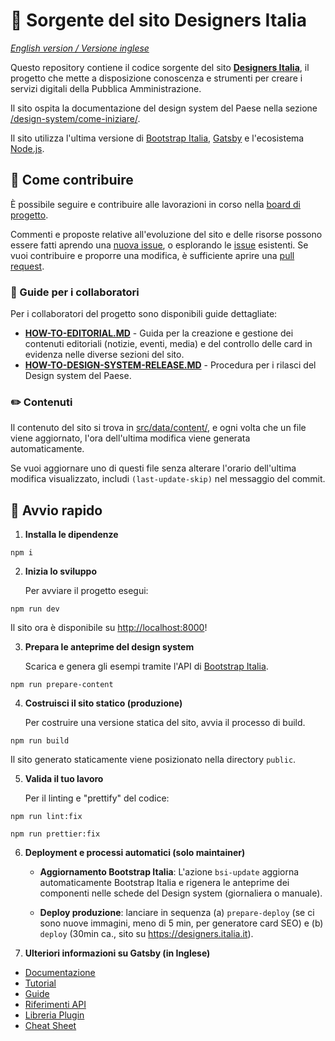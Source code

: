 # 🖖 Sorgente del sito Designers Italia

*[English version / Versione inglese](README-EN.md)*

Questo repository contiene il codice sorgente del sito **[Designers Italia](https://designers.italia.it)**, il progetto che mette a disposizione conoscenza e strumenti per creare i servizi digitali della Pubblica Amministrazione.

Il sito ospita la documentazione del design system del Paese nella sezione [/design-system/come-iniziare/](https://designers.italia.it/design-system/come-iniziare/).

Il sito utilizza l'ultima versione di [Bootstrap Italia](https://italia.github.io/bootstrap-italia/), [Gatsby](https://www.gatsbyjs.com) e l'ecosistema [Node.js](https://nodejs.org/it/).

## 💙 Come contribuire

È possibile seguire e contribuire alle lavorazioni in corso nella [board di progetto](https://github.com/orgs/italia/projects/15).

Commenti e proposte relative all'evoluzione del sito e delle risorse possono essere fatti aprendo una [nuova issue](https://github.com/italia/designers.italia.it/issues/new), o esplorando le [issue](https://github.com/italia/designers.italia.it/issues) esistenti. Se vuoi contribuire e proporre una modifica, è sufficiente aprire una [pull request](https://github.com/italia/designers.italia.it/pulls).

### 📖 Guide per i collaboratori

Per i collaboratori del progetto sono disponibili guide dettagliate:

- **[HOW-TO-EDITORIAL.MD](HOW-TO-EDITORIAL.MD)** - Guida per la creazione e gestione dei contenuti editoriali (notizie, eventi, media) e del controllo delle card in evidenza nelle diverse sezioni del sito.
- **[HOW-TO-DESIGN-SYSTEM-RELEASE.MD](HOW-TO-DESIGN-SYSTEM-RELEASE.MD)** - Procedura per i rilasci del Design system del Paese.

### ✏️ Contenuti

Il contenuto del sito si trova in [src/data/content/](src/data/content/), e ogni volta che un file viene aggiornato, l'ora dell'ultima modifica viene generata automaticamente.

Se vuoi aggiornare uno di questi file senza alterare l'orario dell'ultima modifica visualizzato, includi `(last-update-skip)` nel messaggio del commit.

## 🚀 Avvio rapido

1. **Installa le dipendenze**

```shell
npm i
```

2. **Inizia lo sviluppo**

   Per avviare il progetto esegui:

```shell
npm run dev
```

   Il sito ora è disponibile su [http://localhost:8000](http://localhost:8000)!

3. **Prepara le anteprime del design system**

   Scarica e genera gli esempi tramite l'API di [Bootstrap Italia](https://italia.github.io/bootstrap-italia/).

```shell
npm run prepare-content
```

4. **Costruisci il sito statico (produzione)**

   Per costruire una versione statica del sito, avvia il processo di build.

```shell
npm run build
```

   Il sito generato staticamente viene posizionato nella directory `public`.

5. **Valida il tuo lavoro**

   Per il linting e "prettify" del codice:

```shell
npm run lint:fix
```

```shell
npm run prettier:fix
```

6. **Deployment e processi automatici (solo maintainer)**  

   - **Aggiornamento Bootstrap Italia**: L'azione `bsi-update` aggiorna automaticamente Bootstrap Italia e rigenera le anteprime dei componenti nelle schede del Design system (giornaliera o manuale).

   - **Deploy produzione**: lanciare in sequenza (a) `prepare-deploy` (se ci sono nuove immagini, meno di 5 min, per generatore card SEO) e (b) `deploy` (30min ca., sito su https://designers.italia.it).

7. **Ulteriori informazioni su Gatsby (in Inglese)**

- [Documentazione](https://www.gatsbyjs.com/docs/?utm_source=starter&utm_medium=readme&utm_campaign=minimal-starter)
- [Tutorial](https://www.gatsbyjs.com/tutorial/?utm_source=starter&utm_medium=readme&utm_campaign=minimal-starter)
- [Guide](https://www.gatsbyjs.com/tutorial/?utm_source=starter&utm_medium=readme&utm_campaign=minimal-starter)
- [Riferimenti API](https://www.gatsbyjs.com/docs/api-reference/?utm_source=starter&utm_medium=readme&utm_campaign=minimal-starter)
- [Libreria Plugin](https://www.gatsbyjs.com/plugins?utm_source=starter&utm_medium=readme&utm_campaign=minimal-starter)
- [Cheat Sheet](https://www.gatsbyjs.com/docs/cheat-sheet/?utm_source=starter&utm_medium=readme&utm_campaign=minimal-starter)